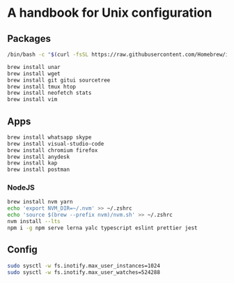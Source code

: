 # A handbook for Unix configuration

## Packages

```bash
/bin/bash -c "$(curl -fsSL https://raw.githubusercontent.com/Homebrew/install/HEAD/install.sh)"
```

```bash
brew install unar
brew install wget
brew install git gitui sourcetree
brew install tmux htop
brew install neofetch stats
brew install vim
```

## Apps

```bash
brew install whatsapp skype
brew install visual-studio-code
brew install chromium firefox
brew install anydesk
brew install kap
brew install postman
```

### NodeJS

```bash
brew install nvm yarn
echo 'export NVM_DIR=~/.nvm' >> ~/.zshrc
echo 'source $(brew --prefix nvm)/nvm.sh' >> ~/.zshrc
nvm install --lts
npm i -g npm serve lerna yalc typescript eslint prettier jest
```

## Config

```bash
sudo sysctl -w fs.inotify.max_user_instances=1024
sudo sysctl -w fs.inotify.max_user_watches=524288
```

